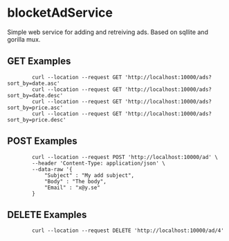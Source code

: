 # blocketAdService 

Simple web service for adding and retreiving ads. Based on sqllite and gorilla mux.

## GET Examples
            curl --location --request GET 'http://localhost:10000/ads?sort_by=date.asc'
            curl --location --request GET 'http://localhost:10000/ads?sort_by=date.desc'
            curl --location --request GET 'http://localhost:10000/ads?sort_by=price.asc'
            curl --location --request GET 'http://localhost:10000/ads?sort_by=price.desc'


## POST Examples


            curl --location --request POST 'http://localhost:10000/ad' \
            --header 'Content-Type: application/json' \
            --data-raw '{
                "Subject" : "My add subject",
                "Body" : "The body",
                "Email" : "x@y.se"
            }


## DELETE Examples

            curl --location --request DELETE 'http://localhost:10000/ad/4'